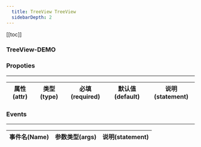 ```yaml
---
  title: TreeView TreeView
  sidebarDepth: 2
---
```

  
[[toc]]

### TreeView-DEMO 

<fv-TreeView>
</fv-TreeView>

### Propoties
---
| 属性(attr)  |             类型(type)             | 必填(required) | 默认值(default) |     说明(statement)     |
|:-----------:|:----------------------------------:|:--------------:|:---------------:|:-----------------------:|

### Events
---
| 事件名(Name) | 参数类型(args) | 说明(statement) |
|:------------:|:--------------:|:---------------:|
  

